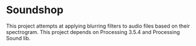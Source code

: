 # Soundshop
This project attempts at applying blurring filters to audio files based on their spectrogram. This project depends on Processing 3.5.4 and Processing Sound lib.

